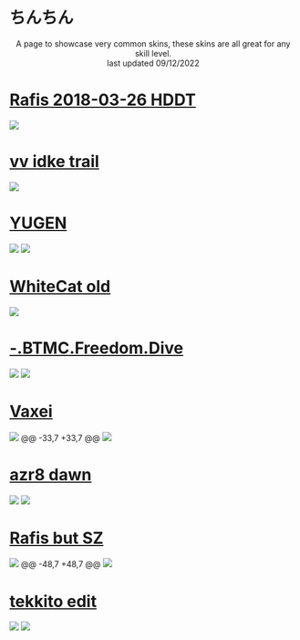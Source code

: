 # ちんちん
<p align="center">
  A page to showcase very common skins, these skins are all great for any skill level.
  <br>
  last updated 09/12/2022
</p>

# [Rafis 2018-03-26 HDDT](https://github.com/ryancranie/skinhub/raw/tyfh/universal/Rafis%202018-03-26%20HDDT.osk)
[![](https://i.imgur.com/bMkRaKL.png)](https://github.com/ryancranie/skinhub/raw/tyfh/universal/Rafis%202018-03-26%20HDDT.osk)

# [vv idke trail](https://github.com/ryancranie/skinhub/raw/tyfh/universal/vv%20idke%20trail.osk)
[![](https://osu.ppy.sh/ss/18134801/7edd)](https://github.com/ryancranie/skinhub/raw/tyfh/universal/vv%20idke%20trail.osk)

# [YUGEN](https://github.com/ryancranie/skinhub/raw/tyfh/universal/YUGEN.osk)
[![](http://admin.osuskins.me//images/skins/637538212012057185.jpg)](https://github.com/ryancranie/skinhub/raw/tyfh/universal/YUGEN.osk)
[![](https://i.imgur.com/iOTapJ6.jpeg)](https://github.com/ryancranie/skinhub/raw/tyfh/universal/YUGEN.osk)

# [WhiteCat old](https://github.com/ryancranie/skinhub/raw/tyfh/universal/WhiteCat%20old.osk)
[![](https://i.imgur.com/ufZ67Rg.png)](https://github.com/ryancranie/skinhub/raw/tyfh/universal/WhiteCat%20old.osk)

# [-.BTMC.Freedom.Dive](https://github.com/ryancranie/skinhub/raw/tyfh/universal/-.BTMC.Freedom.Dive.osk)
[![](https://i.ppy.sh/19743f9a911d966fca64a81c018ee380dba163a3/68747470733a2f2f692e696d6775722e636f6d2f74696563544e482e706e67)](https://github.com/ryancranie/skinhub/raw/tyfh/universal/-.BTMC.Freedom.Dive.osk)
[![](https://i.imgur.com/k372l78.jpeg)](https://github.com/ryancranie/skinhub/raw/tyfh/universal/-.BTMC.Freedom.Dive.osk)

# [Vaxei](https://github.com/ryancranie/skinhub/raw/tyfh/universal/Vaxei.osk)
[![](https://osu.ppy.sh/ss/18205118/735e)](https://github.com/ryancranie/skinhub/raw/tyfh/universal/Vaxei.osk)
@@ -33,7 +33,7 @@
[![](https://osu.ppy.sh/ss/18205107/4353)](https://github.com/ryancranie/skinhub/raw/tyfh/universal/fancy%20lad.osk)

# [azr8 dawn](https://github.com/ryancranie/skinhub/raw/tyfh/universal/azr8%20dawn.osk)
[![](https://cdn.discordapp.com/attachments/1004687819337379840/1021108146711842866/cachedImage.png)](https://github.com/ryancranie/skinhub/raw/tyfh/universal/azr8%20dawn.osk)
[![](https://i.imgur.com/DYhQwck.jpeg)](https://github.com/ryancranie/skinhub/raw/tyfh/universal/azr8%20dawn.osk)

# [Rafis but SZ](https://github.com/ryancranie/skinhub/raw/tyfh/universal/Rafis%20but%20SZ.osk)
[![](https://osu.ppy.sh/ss/18205112/543f)](https://github.com/ryancranie/skinhub/raw/tyfh/universal/Rafis%20but%20SZ.osk)
@@ -48,7 +48,7 @@
[![](https://osu.ppy.sh/ss/18205106/b493)](https://github.com/ryancranie/skinhub/raw/tyfh/universal/dddx15dt.osk)

# [tekkito edit](https://github.com/ryancranie/skinhub/raw/tyfh/universal/tekkito%20edit.osk)
[![](https://camo.githubusercontent.com/410d396e0e7c50f106ede9c3a06f453516d3a991650e3438d6d45fc6c72fbea7/68747470733a2f2f692e696d6775722e636f6d2f6764776f31714d2e706e67)](https://github.com/ryancranie/skinhub/raw/tyfh/universal/tekkito%20edit.osk)
[![](https://i.imgur.com/yWZd8wd.jpeg)](https://github.com/ryancranie/skinhub/raw/tyfh/universal/tekkito%20edit.osk)
